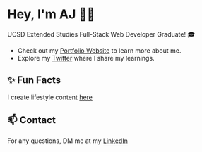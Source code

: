<h1>Hey, I'm AJ 👋🏽</h1>
<p>UCSD Extended Studies Full-Stack Web Developer Graduate! 🎓</p>

<ul>
  <li>Check out my <a href="URL_TO_YOUR_WEBSITE">Portfolio Website</a> to learn more about me.</li>
  <li>Explore my <a href="https://twitter.com/lifewawj">Twitter</a> where I share my learnings.</li>
</ul>

<h2>✨ Fun Facts</h2>
<p>I create lifestyle content <a href="https://beacons.ai/lifewawj">here</a></p>

<h2>📫 Contact</h2>
<p>For any questions, DM me at my <a href="https://www.linkedin.com/in/lifewawj/">LinkedIn</a></p>

